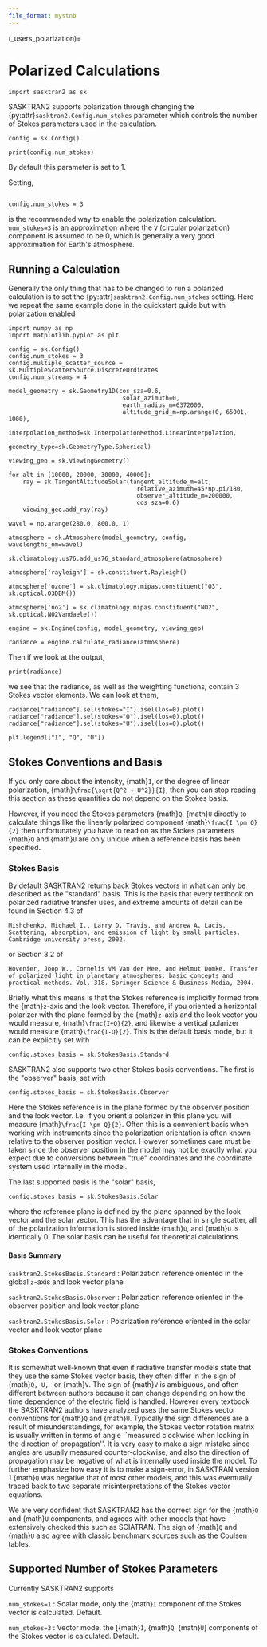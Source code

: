 ```yaml
---
file_format: mystnb
---
```


(_users_polarization)=
# Polarized Calculations

```{code-cell}
import sasktran2 as sk
```

SASKTRAN2 supports polarization through changing the {py:attr}`sasktran2.Config.num_stokes` parameter which
controls the number of Stokes parameters used in the calculation.

```{code-cell}
config = sk.Config()

print(config.num_stokes)
```
By default this parameter is set to 1.

Setting,
```{code-cell}

config.num_stokes = 3
```
is the recommended way to enable the polarization calculation.  `num_stokes=3` is an approximation
where the `V` (circular polarization) component is assumed to be 0, which is generally a very good
approximation for Earth's atmosphere.

## Running a Calculation
Generally the only thing that has to be changed to run a polarized calculation is to set the
{py:attr}`sasktran2.Config.num_stokes` setting.  Here we repeat the same example done in the quickstart
guide but with polarization enabled

```{code-cell}
import numpy as np
import matplotlib.pyplot as plt

config = sk.Config()
config.num_stokes = 3
config.multiple_scatter_source = sk.MultipleScatterSource.DiscreteOrdinates
config.num_streams = 4

model_geometry = sk.Geometry1D(cos_sza=0.6,
                                solar_azimuth=0,
                                earth_radius_m=6372000,
                                altitude_grid_m=np.arange(0, 65001, 1000),
                                interpolation_method=sk.InterpolationMethod.LinearInterpolation,
                                geometry_type=sk.GeometryType.Spherical)

viewing_geo = sk.ViewingGeometry()

for alt in [10000, 20000, 30000, 40000]:
    ray = sk.TangentAltitudeSolar(tangent_altitude_m=alt,
                                    relative_azimuth=45*np.pi/180,
                                    observer_altitude_m=200000,
                                    cos_sza=0.6)
    viewing_geo.add_ray(ray)

wavel = np.arange(280.0, 800.0, 1)

atmosphere = sk.Atmosphere(model_geometry, config, wavelengths_nm=wavel)

sk.climatology.us76.add_us76_standard_atmosphere(atmosphere)

atmosphere['rayleigh'] = sk.constituent.Rayleigh()

atmosphere['ozone'] = sk.climatology.mipas.constituent("O3", sk.optical.O3DBM())

atmosphere['no2'] = sk.climatology.mipas.constituent("NO2", sk.optical.NO2Vandaele())

engine = sk.Engine(config, model_geometry, viewing_geo)

radiance = engine.calculate_radiance(atmosphere)
```

Then if we look at the output,
```{code-cell}
print(radiance)
```

we see that the radiance, as well as the weighting functions, contain 3 Stokes vector elements.
We can look at them,
```{code-cell}
radiance["radiance"].sel(stokes="I").isel(los=0).plot()
radiance["radiance"].sel(stokes="Q").isel(los=0).plot()
radiance["radiance"].sel(stokes="U").isel(los=0).plot()

plt.legend(["I", "Q", "U"])
```

## Stokes Conventions and Basis
If you only care about the intensity, {math}`I`, or the degree of linear polarization,
{math}`\frac{\sqrt{Q^2 + U^2}}{I}`, then you can stop reading this section as these quantities
do not depend on the Stokes basis.

However, if you need the Stokes parameters {math}`Q`, {math}`U` directly to calculate things
like the linearly polarized component {math}`\frac{I \pm Q}{2}` then unfortunately you have to
read on as the Stokes parameters {math}`Q` and {math}`U` are only unique when a reference basis has
been specified.

### Stokes Basis
By default SASKTRAN2 returns back Stokes vectors in what can only be described as the "standard" basis.
This is the basis that every textbook on polarized radiative transfer uses, and extreme amounts of detail
can be found in Section 4.3 of

    Mishchenko, Michael I., Larry D. Travis, and Andrew A. Lacis. Scattering, absorption, and emission of light by small particles. Cambridge university press, 2002.

or Section 3.2 of

    Hovenier, Joop W., Cornelis VM Van der Mee, and Helmut Domke. Transfer of polarized light in planetary atmospheres: basic concepts and practical methods. Vol. 318. Springer Science & Business Media, 2004.

Briefly what this means is that the Stokes reference is implicitly formed from the {math}`z`-axis and the look vector.
Therefore, if you oriented a horizontal polarizer with the plane formed by the {math}`z`-axis and the look vector you would measure,
{math}`\frac{I+Q}{2}`, and likewise a vertical polarizer would measure {math}`\frac{I-Q}{2}`.  This is the default
basis mode, but it can be explicitly set with

```{code-cell}
config.stokes_basis = sk.StokesBasis.Standard
```

SASKTRAN2 also supports two other Stokes basis conventions.  The first is the "observer" basis, set with

```{code-cell}
config.stokes_basis = sk.StokesBasis.Observer
```

Here the Stokes reference is in the plane formed by the observer position and the look vector.
I.e. if you orient a polarizer in this plane you will measure {math}`\frac{I \pm Q}{2}`.
Often this is a convenient basis when working with instruments since the polarization orientation
is often known relative to the observer position vector.  However sometimes care must be taken
since the observer position in the model may not be exactly what you expect due to conversions
between "true" coordinates and the coordinate system used internally in the model.

The last supported basis is the "solar" basis,

```{code-cell}
config.stokes_basis = sk.StokesBasis.Solar
```

where the reference plane is defined by the plane spanned by the look vector and the solar vector.
This has the advantage that in single scatter, all of the polarization information is stored inside
{math}`Q`, and {math}`U` is identically 0.  The solar basis can be useful for theoretical calculations.

#### Basis Summary
`sasktran2.StokesBasis.Standard`
: Polarization reference oriented in the global `z`-axis and look vector plane

`sasktran2.StokesBasis.Observer`
: Polarization reference oriented in the observer position and look vector plane

`sasktran2.StokesBasis.Solar`
: Polarization reference oriented in the solar vector and look vector plane


### Stokes Conventions
It is somewhat well-known that even if radiative transfer models state that they use the same Stokes vector basis,
they often differ in the sign of {math}`Q, U, ` or {math}`V`. The sign of {math}`V` is ambiguous, and often different
between authors because it can change depending on how the time dependence of the electric field is handled.
However every textbook the SASKTRAN2 authors have analyzed uses the same Stokes vector conventions for {math}`Q` and {math}`U`.
Typically the sign differences are a result of misunderstandings, for example, the Stokes vector rotation matrix is usually written
in terms of angle ``measured clockwise when looking in the direction of propagation''. It is very easy to make a sign mistake
since angles are usually measured counter-clockwise, and also the direction of propagation may be negative of what is internally
used inside the model.  To further emphasize how easy it is to make a sign-error, in SASKTRAN version 1 {math}`Q` was negative that of most other models,
and this was eventually traced back to two separate misinterpretations of the Stokes vector equations.

We are very confident that SASKTRAN2 has the correct sign for the {math}`Q` and {math}`U` components, and agrees with other models
that have extensively checked this such as SCIATRAN.  The sign of {math}`Q` and {math}`U` also agree with classic benchmark sources
such as the Coulsen tables.

## Supported Number of Stokes Parameters
Currently SASKTRAN2 supports

`num_stokes=1`
: Scalar mode, only the {math}`I` component of the Stokes vector is calculated. Default.

`num_stokes=3`
: Vector mode, the [{math}`I`, {math}`Q`, {math}`U`] components of the Stokes vector is calculated. Default.
